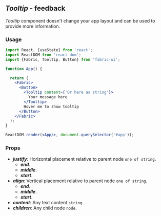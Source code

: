 ## *Tooltip* - feedback

_Tooltip_ component doesn't change your app layout and can be used to provide more information.

### Usage

```jsx
import React, {useState} from 'react';
import ReactDOM from 'react-dom';
import {Fabric, Tooltip, Button} from 'fabric-ui';

function App() {

  return (
    <Fabric>
      <Button>
        <Tooltip content={'Or here as string'}>
          Your message here
        </Tooltip>
        Hover me to show tooltip
      </Button>
    </Fabric>
  );
}

ReactDOM.render(<App/>, document.querySelector('#app'));
```

### Props
- ***justify***: Horizontal placement relative to parent node `one of string`.
  - ***end***.
  - ***middle***.
  - ***start***.
- ***align***: Vertical placement relative to parent node `one of string`.
  - ***end***.
  - ***middle***.
  - ***start***.
- ***content***: Any text content `string`.
- ***children***: Any child node `node`.
